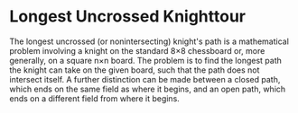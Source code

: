 # Longest Uncrossed Knighttour
The longest uncrossed (or nonintersecting) knight's path is a mathematical problem involving a knight on the standard 8×8 chessboard or, more generally, on a square n×n board. The problem is to find the longest path the knight can take on the given board, such that the path does not intersect itself. A further distinction can be made between a closed path, which ends on the same field as where it begins, and an open path, which ends on a different field from where it begins.
